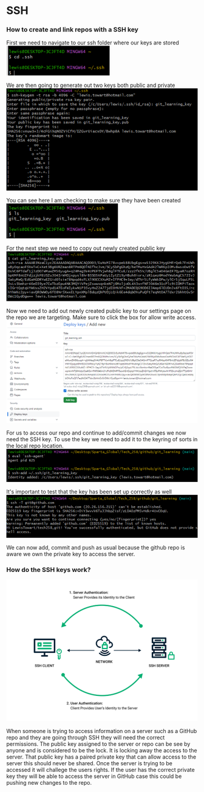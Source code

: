 # SSH

### How to create and link repos with a SSH key

First we need to navigate to our ssh folder where our keys are stored
![locate.png](Markdown_Images%2Flocate.png)

We are then going to generate out two keys both public and private
![generate_key.png](Markdown_Images%2Fgenerate_key.png)

You can see here I am checking to make sure they have been created
![created_visual.png](Markdown_Images%2Fcreated_visual.png)

For the next step we need to copy out newly created public key
![show_key.png](Markdown_Images%2Fshow_key.png)

Now we need to add out newly created public key to our settings page on the repo we are targeting. Make sure to click the box for allow write access.
![online_repo_ssh.png](Markdown_Images%2Fonline_repo_ssh.png)

For us to access our repo and continue to add/commit changes we now need the SSH key. To use the key we need to add it to the keyring of sorts in the local repo location.
![keyring_add.png](Markdown_Images%2Fkeyring_add.png)

It's important to test that the key has been set up correctly as well
![github.png](Markdown_Images%2Fgithub.png)

We can now add, commit and push as usual because the github repo is aware we own the private key to access the server.

### How do the SSH keys work?

![SSH_Authentication.png](Markdown_images%2FSSH_Authentication.png)

When someone is trying to access information on a server such as a GitHub repo and they are going through SSH they will need the correct permissions. The public key assigned to the server or repo can be see by anyone and is considered to be the lock. It is
locking away the access to the server. That public key has a paired private key that can allow access to the server this should never be shared. Once the server is trying to be accessed it will challege the users rights. If the user has the correct private key they will be able to access the server in GitHub case this could be pushing new changes to the repo.

